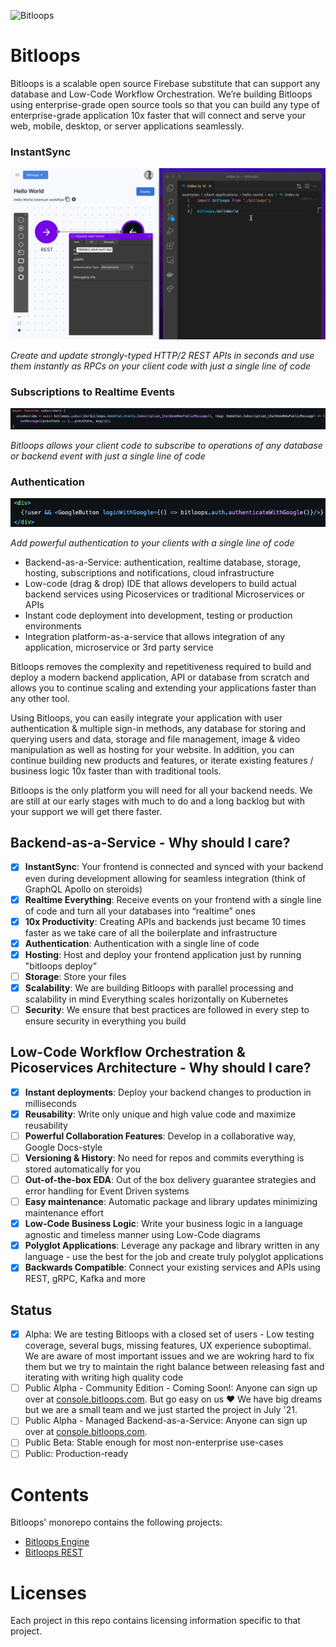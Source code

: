 ![Bitloops](https://bitloops.com/assets/img/bitloops-logo_320x80.png)

# Bitloops

Bitloops is a scalable open source Firebase substitute that can support any database and Low-Code Workflow Orchestration. We’re building Bitloops using enterprise-grade open source tools so that you can build any type of enterprise-grade application 10x faster that will connect and serve your web, mobile, desktop, or server applications seamlessly.


### InstantSync
![InstantSync](https://github.com/bitloops/bitloops/blob/f2c77aad338bca10c1338d38e807a0da665fe9f8/docs/assets/Bitloops-helloWorld.gif)

*Create and update strongly-typed HTTP/2 REST APIs in seconds and use them instantly as RPCs on your client code with just a single line of code*


### Subscriptions to Realtime Events
![Subscriptions](https://github.com/bitloops/bitloops/blob/722de0c25c0538a5d529bf5c64faf25f9961f701/docs/assets/subscription-react.png)

*Bitloops allows your client code to subscribe to operations of any database or backend event with just a single line of code*


### Authentication
![Authentication](https://github.com/bitloops/bitloops/blob/722de0c25c0538a5d529bf5c64faf25f9961f701/docs/assets/auth-react.png)

*Add powerful authentication to your clients with a single line of code*

- Backend-as-a-Service: authentication, realtime database, storage, hosting, subscriptions and notifications, cloud infrastructure
- Low-code (drag & drop) IDE that allows developers to build actual backend services using Picoservices or traditional Microservices or APIs
- Instant code deployment into development, testing or production environments
- Integration platform-as-a-service that allows integration of any application, microservice or 3rd party service

Bitloops removes the complexity and repetitiveness required to build and deploy a modern backend application, API or database from scratch and allows you to continue scaling and extending your applications faster than any other tool. 

Using Bitloops, you can easily integrate your application with user authentication & multiple sign-in methods, any database for storing and querying users and data, storage and file management, image & video manipulation as well as hosting for your website. In addition, you can continue building new products and features, or iterate existing features / business logic 10x faster than with traditional tools. 

Bitloops is the only platform you will need for all your backend needs. We are still at our early stages with much to do and a long backlog but with your support we will get there faster. 

## Backend-as-a-Service - Why should I care?

- [x] **InstantSync**: Your frontend is connected and synced with your backend even during development allowing for seamless integration (think of GraphQL Apollo on steroids)
- [x] **Realtime Everything**: Receive events on your frontend with a single line of code and turn all your databases into “realtime” ones
- [x] **10x Productivity**: Creating APIs and backends just became 10 times faster as we take care of all the boilerplate and infrastructure
- [x] **Authentication**: Authentication with a single line of code
- [x] **Hosting**: Host and deploy your frontend application just by running "bitloops deploy”
- [ ] **Storage**: Store your files
- [x] **Scalability**: We are building Bitloops with parallel processing and scalability in mind Everything scales horizontally on Kubernetes 
- [ ] **Security**: We ensure that best practices are followed in every step to ensure security in everything you build

## Low-Code Workflow Orchestration & Picoservices Architecture - Why should I care?

- [x] **Instant deployments**: Deploy your backend changes to production in milliseconds
- [x] **Reusability**: Write only unique and high value code and maximize reusability
- [ ] **Powerful Collaboration Features**: Develop in a collaborative way, Google Docs-style
- [ ] **Versioning & History**: No need for repos and commits everything is stored automatically for you
- [ ] **Out-of-the-box EDA**: Out of the box delivery guarantee strategies and error handling for Event Driven systems
- [ ] **Easy maintenance**: Automatic package and library updates minimizing maintenance effort
- [x] **Low-Code Business Logic**: Write your business logic in a language agnostic and timeless manner using Low-Code diagrams
- [x] **Polyglot Applications**: Leverage any package and library written in any language - use the best for the job and create truly polyglot applications
- [x] **Backwards Compatible**: Connect your existing services and APIs using REST, gRPC, Kafka and more

## Status

- [x] Alpha: We are testing Bitloops with a closed set of users - Low testing coverage, several bugs, missing features, UX experience suboptimal. We are aware of most important issues and we are wokring hard to fix them but we try to maintain the right balance between releasing fast and iterating with writing high quality code
- [ ] Public Alpha - Community Edition - Coming Soon!: Anyone can sign up over at [console.bitloops.com](https://console.bitloops.com). But go easy on us ❤️ We have big dreams but we are a small team and we just started the project in July '21.
- [ ] Public Alpha - Managed Backend-as-a-Service: Anyone can sign up over at [console.bitloops.com](https://console.bitloops.com).
- [ ] Public Beta: Stable enough for most non-enterprise use-cases
- [ ] Public: Production-ready

# Contents

Bitloops' monorepo contains the following projects: 

- [Bitloops Engine](https://github.com/bitloops/bitloops/tree/main/bitloops-engine)
- [Bitloops REST](https://github.com/bitloops/bitloops/tree/main/bitloops-rest)

# Licenses

Each project in this repo contains licensing information specific to that project. 
